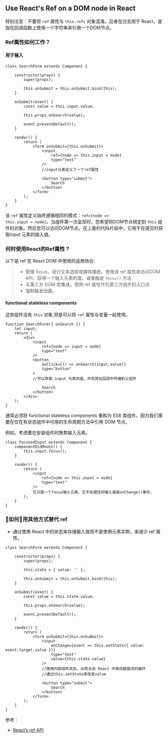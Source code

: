 ## Use React's Ref on a DOM node in React

特别注意：不要将 <code>ref</code> 属性与 <code>this.refs</code> 对象混淆。后者在过去用于 React，是指在回调函数上使用一个字符串来引用一个DOM节点。

### Ref属性如何工作？

####  用于输入
```
class SearchForm extends Component {

    constructor(props) {
        super(props);

        this.onSubmit = this.onSubmit.bind(this);
    }

    onSubmit(event) {
        const value = this.input.value; 

        this.props.onSearch(value);

        event.preventDefault();
    }

    render() {
        return (
            <form onSubmit={this.onSubmit}>
                <input
                    ref={node => this.input = node}
                    type="text"
                />
                //input元素定义了一个ref属性

                <button type="submit">
                    Search
                </button>
            </form>
        );
    }
}
```

该 <code>ref</code> 属性定义始终遵循相同的模式：<code>ref={node => this.input = node}</code>。当组件第一次呈现时，您希望将DOM节点绑定到 <code>this</code> 组件的对象。然后您可以访问DOM节点。在上面的代码片段中，它用于在提交时获取input 元素的输入值。

### 何时使用React的Ref属性？

以下是 ref 在 React DOM 中使用的适用场合:
> + 管理 focus，进行文本选择或媒体播放。使用该 ref 属性来访问DOM API，获得一个输入元素的值，或者触发 <code>focus()</code> 方法
> + 与第三方 DOM 库集成。使用 ref 属性作为第三方组件的入口点
> + 强制触发动画。

#### functional stateless components

这些组件没有 <code>this</code> 对象,但是可以将 <code>ref</code> 属性与变量一起使用。
```
function SearchForm({ onSearch }) {
    let input;
    return (
        <div>
            <input
                ref={node => input = node}
                type="text"
            />
            <button
                onClick={() => onSearch(input.value)}
                type="button"
            >
            //可以获取 input 元素的值，并将其在回调中传播到父组件

                Search
            </button>
        </div>
    );
}
```

通常必须将 functional stateless components 重构为 ES6 类组件，因为我们需要在仅在有状态组件中可用的生命周期方法中引用 DOM 节点。

例如，考虑要在安装组件时聚焦输入元素。
```
class FocusedInput extends Component {
    componentDidMount() {
        this.input.focus();
    }

    render() {
        return (
            <input
                ref={node => this.input = node}
                type="text"
            />
            它只是一个focus输入元素。它不处理任何输入值或onChange()事件。
        );
    }
}
```




### 如何用其他方式替代 ref

+ 通过使用 React 中的状态来存储输入值而不是使用元素实例，来减少 ref 属性。

```
class SearchForm extends Component {

    constructor(props) {
        super(props);

        this.state = { value: '' };

        this.onSubmit = this.onSubmit.bind(this);
    }

    onSubmit(event) {
        const value = this.state.value;

        this.props.onSearch(value);

        event.preventDefault();
    }

    render() {
        return (
            <form onSubmit={this.onSubmit}>
                <input
                    onChange={event => this.setState({ value: event.target.value })}
                    type="text"
                    value={this.state.value}
                />
                //使用内部组件状态，从而关闭 React 中单向数据流的循环
                //通过this.setState来改变value

                <button type="submit">
                    Search
                </button>
            </form>
        );
    }
}

```

参考：
+ [React’s ref API](https://www.robinwieruch.de/react-ref-attribute-dom-node/)

